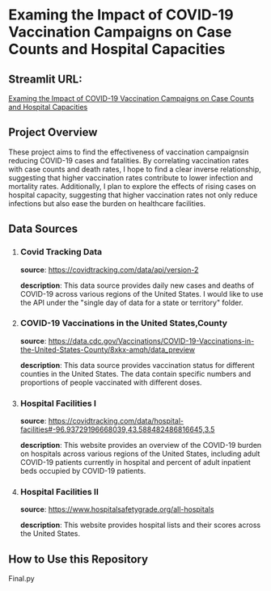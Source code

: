 # Examing the Impact of COVID-19 Vaccination Campaigns on Case Counts and Hospital Capacities
## Streamlit URL:
[Examing the Impact of COVID-19 Vaccination Campaigns on Case Counts and Hospital Capacities](https://dsci510-finalproject-iris.streamlit.app)

## Project Overview
These project aims to find the effectiveness of vaccination campaignsin reducing COVID-19 cases and fatalities. By correlating vaccination rates with case counts and death rates, I hope to find a clear inverse relationship, suggesting that higher vaccination rates contribute to lower infection and mortality rates. Additionally, I plan to explore the effects of rising cases on hospital capacity, suggesting that higher vaccination rates not only reduce infections but also ease the burden on healthcare facilities.

## Data Sources
1. ### Covid Tracking Data
   **source**: https://covidtracking.com/data/api/version-2
   
   **description**: This data source provides daily new cases and deaths of COVID-19 across various regions of the United States. I would like to use the API under the "single day of data for a state or territory" folder.

3. ### COVID-19 Vaccinations in the United States,County
   **source**: https://data.cdc.gov/Vaccinations/COVID-19-Vaccinations-in-the-United-States-County/8xkx-amqh/data_preview
   
   **description**: This data source provides vaccination status for different counties in the United States. The data contain specific numbers and proportions of people vaccinated with different doses.

4. ### Hospital Facilities I
   **source**: https://covidtracking.com/data/hospital-facilities#-96.93729196668039,43.588482486816645,3.5
   
   **description**: This website provides an overview of the COVID-19 burden on hospitals across various regions of the United States, including adult COVID-19 patients currently in hospital and percent of adult inpatient beds occupied by COVID-19 patients.

5. ### Hospital Facilities II
   **source**: https://www.hospitalsafetygrade.org/all-hospitals
   
   **description**: This website provides hospital lists and their scores across the United States.

## How to Use this Repository
Final.py
